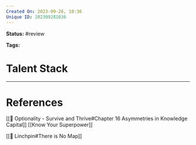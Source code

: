 ```yaml
---
Created On: 2023-09-28, 10:36
Unique ID: 202309281036
---
```

**Status:** #review 

**Tags:** 

# Talent Stack




---
# References

[[📗 Optionality - Survive and Thrive#Chapter 16 Asymmetries in Knowledge Capital]]
[[Know Your Superpower]]

[[🔩 Linchpin#There is No Map]]